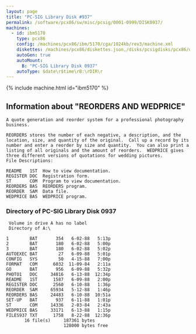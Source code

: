 ```yaml
---
layout: page
title: "PC-SIG Library Disk #937"
permalink: /software/pcx86/sw/misc/pcsig/0001-0999/DISK0937/
machines:
  - id: ibm5170
    type: pcx86
    config: /machines/pcx86/ibm/5170/cga/1024kb/rev3/machine.xml
    diskettes: /machines/pcx86/diskettes.json,/disks/pcsigdisks/pcx86/diskettes.json
    autoGen: true
    autoMount:
      B: "PC-SIG Library Disk 0937"
    autoType: $date\r$time\rB:\rDIR\r
---
```


{% include machine.html id="ibm5170" %}

## Information about "REORDERS AND WEDPRICE"

    A quote generation and reorder system for a professional photography
    business.
    
    REORDERS stores the number of each negative, a description, and the
    location, size, and quantity of the original.  Call up a record by its
    number and enter a reorder by size and quantity.  You can also print a
    listing of all originals and the amount of reorders.  WEDPRICE gives
    three different versions of quotations for wedding pictures.
    File Descriptions:
    
    README   1ST  How to view documentation.
    REGISTER DOC  Registration form.
    ST       COM  Program to view documentation.
    REORDERS BAS  REORDERS program.
    REORDER  SAM  Data file.
    WEDPRICE BAS  WEDPRICE program.

### Directory of PC-SIG Library Disk 0937

     Volume in drive A has no label
     Directory of A:\

    1        BAT       354   6-02-88   5:13p
    2        BAT       180   6-02-88   5:00p
    3        BAT       180   6-02-88   5:02p
    AUTOEXEC BAT        27   6-09-88   5:01p
    CONFIG   SYS        50   4-15-88   7:00p
    FORMAT   COM      6032  11-09-84   2:11a
    GO       BAT       956   6-09-88   5:32p
    PHOTO1   DOC     34816   6-13-88  12:34p
    README   1ST      1587   6-09-88   2:00p
    REGISTER DOC      2560   6-10-88   1:36p
    REORDER  SAM     65934   5-12-88   1:46p
    REORDERS BAS     24483   6-10-88  10:51a
    SET-UP   BAT       937   6-11-88   1:01p
    ST       COM     14336   2-03-84   2:43a
    WEDPRICE BAS     33171   6-13-88   1:15p
    FILES937 TXT      1758   8-22-88  12:36p
           16 file(s)     187361 bytes
                          128000 bytes free
